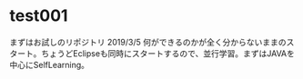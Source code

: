 # test001
まずはお試しのリポジトリ
2019/3/5
何ができるのかが全く分からないままのスタート。ちょうどEclipseも同時にスタートするので、並行学習。まずはJAVAを中心にSelfLearning。

